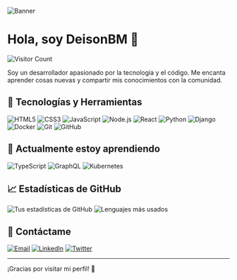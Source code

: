 ![Banner](https://your-banner-url.com/banner.png)

# Hola, soy DeisonBM 👋

![Visitor Count](https://komarev.com/ghpvc/?username=DeisonBM&color=brightgreen)

Soy un desarrollador apasionado por la tecnología y el código. Me encanta aprender cosas nuevas y compartir mis conocimientos con la comunidad.

## 🚀 Tecnologías y Herramientas

![HTML5](https://img.shields.io/badge/-HTML5-E34F26?style=flat-square&logo=html5&logoColor=white)
![CSS3](https://img.shields.io/badge/-CSS3-1572B6?style=flat-square&logo=css3)
![JavaScript](https://img.shields.io/badge/-JavaScript-F7DF1E?style=flat-square&logo=javascript&logoColor=black)
![Node.js](https://img.shields.io/badge/-Node.js-339933?style=flat-square&logo=node.js&logoColor=white)
![React](https://img.shields.io/badge/-React-61DAFB?style=flat-square&logo=react&logoColor=black)
![Python](https://img.shields.io/badge/-Python-3776AB?style=flat-square&logo=python&logoColor=white)
![Django](https://img.shields.io/badge/-Django-092E20?style=flat-square&logo=django&logoColor=white)
![Docker](https://img.shields.io/badge/-Docker-2496ED?style=flat-square&logo=docker&logoColor=white)
![Git](https://img.shields.io/badge/-Git-F05032?style=flat-square&logo=git&logoColor=white)
![GitHub](https://img.shields.io/badge/-GitHub-181717?style=flat-square&logo=github)

## 🌱 Actualmente estoy aprendiendo

![TypeScript](https://img.shields.io/badge/-TypeScript-007ACC?style=flat-square&logo=typescript)
![GraphQL](https://img.shields.io/badge/-GraphQL-E10098?style=flat-square&logo=graphql&logoColor=white)
![Kubernetes](https://img.shields.io/badge/-Kubernetes-326CE5?style=flat-square&logo=kubernetes&logoColor=white)

## 📈 Estadísticas de GitHub

![Tus estadísticas de GitHub](https://github-readme-stats.vercel.app/api?username=DeisonBM&show_icons=true&theme=radical)
![Lenguajes más usados](https://github-readme-stats.vercel.app/api/top-langs/?username=DeisonBM&layout=compact&theme=radical)

## 💬 Contáctame

[![Email](https://img.shields.io/badge/-Email-EA4335?style=flat-square&logo=gmail&logoColor=white)](mailto:tu-email@gmail.com)
[![LinkedIn](https://img.shields.io/badge/-LinkedIn-0077B5?style=flat-square&logo=linkedin&logoColor=white)](https://www.linkedin.com/in/tu-perfil)
[![Twitter](https://img.shields.io/badge/-Twitter-1DA1F2?style=flat-square&logo=twitter&logoColor=white)](https://twitter.com/tu-usuario)

---

¡Gracias por visitar mi perfil! 🚀
